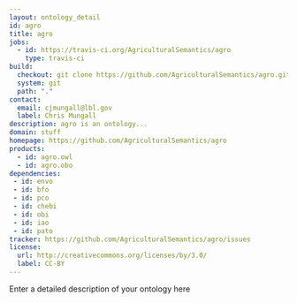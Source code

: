 ```yaml
---
layout: ontology_detail
id: agro
title: agro
jobs:
  - id: https://travis-ci.org/AgriculturalSemantics/agro
    type: travis-ci
build:
  checkout: git clone https://github.com/AgriculturalSemantics/agro.git
  system: git
  path: "."
contact:
  email: cjmungall@lbl.gov
  label: Chris Mungall
description: agro is an ontology...
domain: stuff
homepage: https://github.com/AgriculturalSemantics/agro
products:
  - id: agro.owl
  - id: agro.obo
dependencies:
 - id: envo
 - id: bfo
 - id: pco
 - id: chebi
 - id: obi
 - id: iao
 - id: pato
tracker: https://github.com/AgriculturalSemantics/agro/issues
license:
  url: http://creativecommons.org/licenses/by/3.0/
  label: CC-BY
---
```


Enter a detailed description of your ontology here
